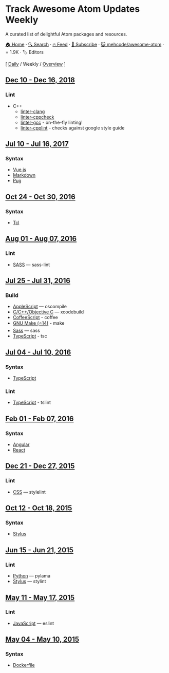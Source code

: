 # Track Awesome Atom Updates Weekly

A curated list of delightful Atom packages and resources.

[🏠 Home](/README.md) · [🔍 Search](https://test.trackawesomelist.com/search/) · [🔥 Feed](https://test.trackawesomelist.com/mehcode/awesome-atom/week/rss.xml) · [📮 Subscribe](https://trackawesomelist.us17.list-manage.com/subscribe?u=d2f0117aa829c83a63ec63c2f&id=36a103854c) · [😺 mehcode/awesome-atom](https://github.com/mehcode/awesome-atom/blob/master/README.md) · ⭐ 1.9K · 🏷️ Editors

[ [Daily](/content/mehcode/awesome-atom/README.md) / Weekly / [Overview](/content/mehcode/awesome-atom/readme/README.md) ]



## [Dec 10 - Dec 16, 2018](/content/2018/50/README.md)

### Lint

*   C++
    *   [linter-clang](https://atom.io/packages/linter-clang)
    *   [linter-cppcheck](https://atom.io/packages/linter-cppcheck)
    *   [linter-gcc](https://atom.io/packages/linter-gcc) - on-the-fly linting!
    *   [linter-cpplint](https://atom.io/packages/linter-cpplint) - checks against google style guide

## [Jul 10 - Jul 16, 2017](/content/2017/28/README.md)

### Syntax

*   [Vue.js](https://atom.io/packages/language-vue)
*   [Markdown](https://atom.io/packages/language-markdown)
*   [Pug](https://atom.io/packages/language-pug)

## [Oct 24 - Oct 30, 2016](/content/2016/43/README.md)

### Syntax

*   [Tcl](https://atom.io/packages/language-tcl)

## [Aug 01 - Aug 07, 2016](/content/2016/31/README.md)

### Lint

*   [SASS](https://atom.io/packages/linter-sass-lint) — sass-lint

## [Jul 25 - Jul 31, 2016](/content/2016/30/README.md)

### Build

*   [AppleScript](https://atom.io/packages/build-applescript) — oscompile
*   [C/C++/Objective C](https://atom.io/packages/build-xcodebuild) — xcodebuild
*   [CoffeeScript](https://atom.io/packages/build-coffee) - coffee
*   [GNU Make (⭐14)](https://github.com/AtomBuild/atom-build-make) - make
*   [Sass](https://atom.io/packages/build-sass) — sass
*   [TypeScript](https://atom.io/packages/build-tsc) - tsc

## [Jul 04 - Jul 10, 2016](/content/2016/27/README.md)

### Syntax

*   [TypeScript](https://atom.io/packages/atom-typescript)

### Lint

*   [TypeScript](https://atom.io/packages/linter-tslint) - tslint

## [Feb 01 - Feb 07, 2016](/content/2016/5/README.md)

### Syntax

*   [Angular](https://atom.io/packages/angularjs)
*   [React](https://atom.io/packages/react)

## [Dec 21 - Dec 27, 2015](/content/2015/51/README.md)

### Lint

*   [CSS](https://atom.io/packages/linter-stylelint) — stylelint

## [Oct 12 - Oct 18, 2015](/content/2015/41/README.md)

### Syntax

*   [Stylus](https://atom.io/packages/stylus)

## [Jun 15 - Jun 21, 2015](/content/2015/24/README.md)

### Lint

*   [Python](https://atom.io/packages/linter-pylama) — pylama
*   [Stylus](https://atom.io/packages/linter-stylint) — stylint

## [May 11 - May 17, 2015](/content/2015/19/README.md)

### Lint

*   [JavaScript](https://atom.io/packages/linter-eslint) — eslint

## [May 04 - May 10, 2015](/content/2015/18/README.md)

### Syntax

*   [Dockerfile](https://atom.io/packages/language-docker)